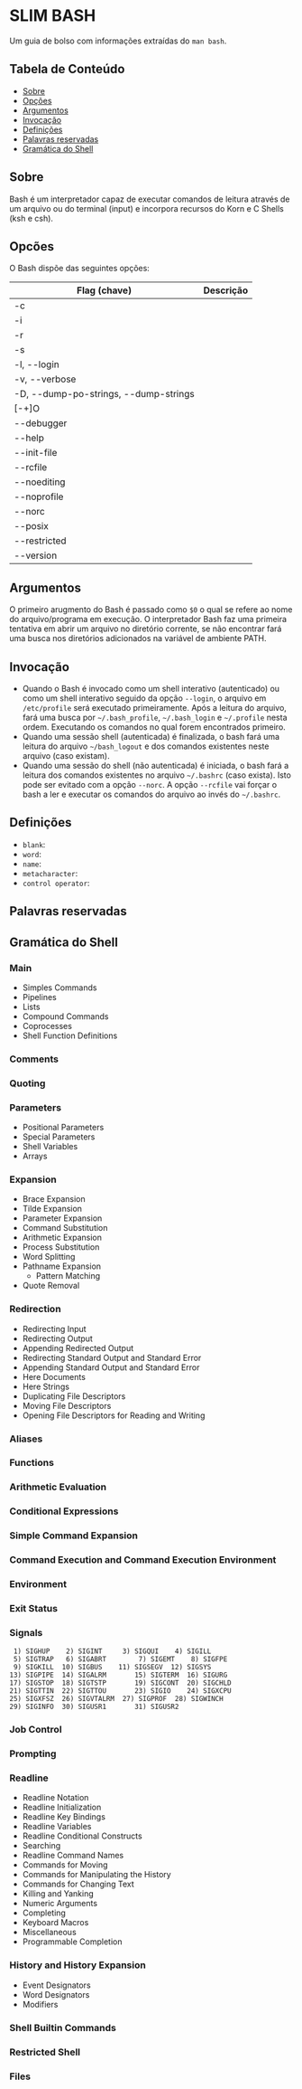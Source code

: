 # SLIM BASH

Um guia de bolso com informações extraídas do `man bash`.

## Tabela de Conteúdo

- [Sobre](#sobre)
- [Opções](#opções)
- [Argumentos](#argumentos)
- [Invocação](#invocação)
- [Definições](#definições)
- [Palavras reservadas](#palavras-reservadas)
- [Gramática do Shell](#gramática-do-shell)


## Sobre 

Bash é um interpretador capaz de executar comandos de leitura através de um arquivo ou do terminal (input) e incorpora recursos do Korn e C Shells (ksh e csh).

## Opcões

O Bash dispõe das seguintes opções:

| Flag (chave) | Descrição |
|--------------|-----------|
| -c | | 
| -i | | 
| -r | | 
| -s | | 
| -l, --login | | 
| -v, --verbose | | 
| -D, --dump-po-strings, --dump-strings | | 
| [-+]O | | 
| --debugger | | 
| --help | | 
| --init-file | | 
| --rcfile | | 
| --noediting | | 
| --noprofile | | 
| --norc | |
| --posix | |
| --restricted | |
| --version | |

## Argumentos

O primeiro arugmento do Bash é passado como `$0` o qual se refere ao nome do arquivo/programa em execução. O interpretador Bash faz uma primeira tentativa em abrir um arquivo no diretório corrente, se não encontrar fará uma busca nos diretórios adicionados na variável de ambiente PATH.

## Invocação

- Quando o Bash é invocado como um shell interativo (autenticado) ou como um shell interativo seguido da opção `--login`, o arquivo em `/etc/profile` será executado primeiramente. Após a leitura do arquivo, fará uma busca por `~/.bash_profile`, `~/.bash_login` e `~/.profile` nesta ordem. Executando os comandos no qual forem encontrados primeiro.
- Quando uma sessão shell (autenticada) é finalizada, o bash fará uma leitura do arquivo `~/bash_logout` e dos comandos existentes neste arquivo (caso existam).
- Quando uma sessão do shell (não autenticada) é iniciada, o bash fará a leitura dos comandos existentes no arquivo `~/.bashrc` (caso exista). Isto pode ser evitado com a opção `--norc`. A opção `--rcfile` vai forçar o bash a ler e executar os comandos do arquivo ao invés do `~/.bashrc`.

## Definições

- `blank`: 
- `word`:
- `name`:
- `metacharacter`:
- `control operator`: 

## Palavras reservadas

## Gramática do Shell

### Main

- Simples Commands
- Pipelines
- Lists
- Compound Commands
- Coprocesses
- Shell Function Definitions

### Comments

### Quoting

### Parameters

- Positional Parameters
- Special Parameters
- Shell Variables
- Arrays

### Expansion

- Brace Expansion
- Tilde Expansion
- Parameter Expansion
- Command Substitution
- Arithmetic Expansion
- Process Substitution
- Word Splitting
- Pathname Expansion
    - Pattern Matching
- Quote Removal 

### Redirection

- Redirecting Input
- Redirecting Output
- Appending Redirected Output
- Redirecting Standard Output and Standard Error
- Appending Standard Output and Standard Error
- Here Documents
- Here Strings
- Duplicating File Descriptors
- Moving File Descriptors
- Opening File Descriptors for Reading and Writing

### Aliases

### Functions

### Arithmetic Evaluation

### Conditional Expressions

### Simple Command Expansion

### Command Execution and Command Execution Environment

### Environment

### Exit Status

### Signals

     1) SIGHUP	  2) SIGINT	    3) SIGQUI    4) SIGILL
     5) SIGTRAP	  6) SIGABRT	    7) SIGEMT    8) SIGFPE
     9) SIGKILL	 10) SIGBUS	   11) SIGSEGV  12) SIGSYS
    13) SIGPIPE	 14) SIGALRM	   15) SIGTERM  16) SIGURG
    17) SIGSTOP	 18) SIGTSTP	   19) SIGCONT  20) SIGCHLD
    21) SIGTTIN	 22) SIGTTOU	   23) SIGIO    24) SIGXCPU
    25) SIGXFSZ	 26) SIGVTALRM  27) SIGPROF  28) SIGWINCH
    29) SIGINFO	 30) SIGUSR1	   31) SIGUSR2

### Job Control

### Prompting

### Readline

- Readline Notation
- Readline Initialization
- Readline Key Bindings
- Readline Variables
- Readline Conditional Constructs
- Searching
- Readline Command Names
- Commands for Moving
- Commands for Manipulating the History
- Commands for Changing Text
- Killing and Yanking
- Numeric Arguments
- Completing
- Keyboard Macros
- Miscellaneous
- Programmable Completion

### History and History Expansion

 - Event Designators
 - Word Designators
 - Modifiers

### Shell Builtin Commands

### Restricted Shell

### Files
